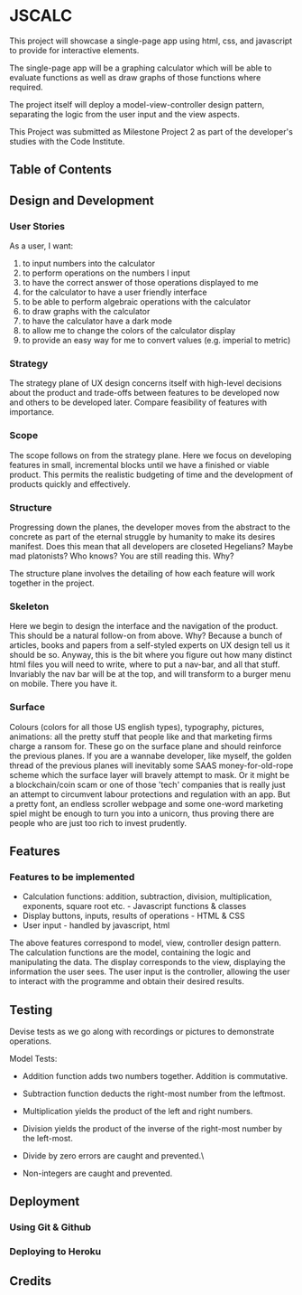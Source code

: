 # JSCALC

This project will showcase a single-page app using html, css, and javascript to provide for interactive elements.

The single-page app will be a graphing calculator which will be able to evaluate functions as well as draw graphs of those functions where required.

The project itself will deploy a model-view-controller design pattern, separating the logic from the user input and the view aspects.

This Project was submitted as Milestone Project 2 as part of the developer's studies with the Code Institute.

## Table of Contents

## Design and Development

### User Stories

As a user, I want:

1. to input numbers into the calculator
2. to perform operations on the numbers I input
3. to have the correct answer of those operations displayed to me
4. for the calculator to have a user friendly interface
5. to be able to perform algebraic operations with the calculator
6. to draw graphs with the calculator
7. to have the calculator have a dark mode
8. to allow me to change the colors of the calculator display
9. to provide an easy way for me to convert values (e.g. imperial to metric)

### Strategy

The strategy plane of UX design concerns itself with high-level decisions about the product and trade-offs between features to be developed now and others to be developed later. Compare feasibility of features with importance.

### Scope

The scope follows on from the strategy plane. Here we focus on developing features in small, incremental blocks until we have a finished or viable product. This permits the realistic budgeting of time and the development of products quickly and effectively.

### Structure

Progressing down the planes, the developer moves from the abstract to the concrete as part of the eternal struggle by humanity to make its desires manifest. Does this mean that all developers are closeted Hegelians? Maybe mad platonists? Who knows? You are still reading this. Why?

The structure plane involves the detailing of how each feature will work together in the project.

### Skeleton

Here we begin to design the interface and the navigation of the product. This should be a natural follow-on from above. Why? Because a bunch of articles, books and papers from a self-styled experts on UX design tell us it should be so. Anyway, this is the bit where you figure out how many distinct html files you will need to write, where to put a nav-bar, and all that stuff. Invariably the nav bar will be at the top, and will transform to a burger menu on mobile. There you have it.

### Surface

Colours (colors for all those US english types), typography, pictures, animations: all the pretty stuff that people like and that marketing firms charge a ransom for. These go on the surface plane and should reinforce the previous planes. If you are a wannabe developer, like myself, the golden thread of the previous planes will inevitably some SAAS money-for-old-rope scheme which the surface layer will bravely attempt to mask. Or it might be a blockchain/coin scam or one of those 'tech' companies that is really just an attempt to circumvent labour protections and regulation with an app. But a pretty font, an endless scroller webpage and some one-word marketing spiel might be enough to turn you into a unicorn, thus proving there are people who are just too rich to invest prudently.

## Features

### Features to be implemented

- Calculation functions: addition, subtraction, division, multiplication, exponents, square root etc. - Javascript functions & classes
- Display buttons, inputs, results of operations - HTML & CSS
- User input - handled by javascript, html

The above features correspond to model, view, controller design pattern. The calculation functions are the model, containing the logic and manipulating the data. The display corresponds to the view, displaying the information the user sees. The user input is the controller, allowing the user to interact with the programme and obtain their desired results.

## Testing

Devise tests as we go along with recordings or pictures to demonstrate operations.

Model Tests:

- Addition function adds two numbers together. Addition is commutative.

- Subtraction function deducts the right-most number from the leftmost. 

- Multiplication yields the product of the left and right numbers.

- Division yields the product of the inverse of the right-most number by the left-most.

- Divide by zero errors are caught and prevented.\

- Non-integers are caught and prevented.

## Deployment

### Using Git & Github

### Deploying to Heroku

## Credits

